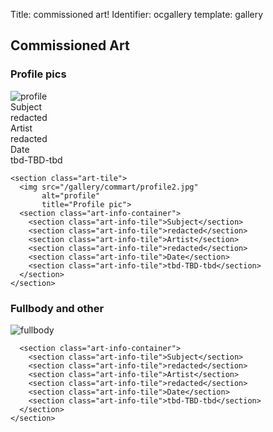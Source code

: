 Title: commissioned art!
Identifier: ocgallery
template: gallery

<div class="ocgallery">
  <h2>Commissioned Art</h2>
  <h3>Profile pics</h3>
  <section class="pfp-art gallery-section">
    <section class="art-tile">
      <img src="/gallery/commart/profile1.jpg"
           alt="profile"
           title="Profile pic">
      <section class="art-info-container">
        <section class="art-info-tile">Subject</section>
        <section class="art-info-tile">redacted</section>
        <section class="art-info-tile">Artist</section>
        <section class="art-info-tile">redacted</section>
        <section class="art-info-tile">Date</section>
        <section class="art-info-tile">tbd-TBD-tbd</section>
      </section>
    </section>

    <section class="art-tile">
      <img src="/gallery/commart/profile2.jpg"
           alt="profile"
           title="Profile pic">
      <section class="art-info-container">
        <section class="art-info-tile">Subject</section>
        <section class="art-info-tile">redacted</section>
        <section class="art-info-tile">Artist</section>
        <section class="art-info-tile">redacted</section>
        <section class="art-info-tile">Date</section>
        <section class="art-info-tile">tbd-TBD-tbd</section>
      </section>
    </section>
  </section>

  <h3>Fullbody and other</h3>

  <section class="fullbody-art gallery-section">
    <section class="art-tile">
      <img src="/gallery/commart/fullbody1.jpg"
           alt="fullbody"
           title="Fullbody">

      <section class="art-info-container">
        <section class="art-info-tile">Subject</section>
        <section class="art-info-tile">redacted</section>
        <section class="art-info-tile">Artist</section>
        <section class="art-info-tile">redacted</section>
        <section class="art-info-tile">Date</section>
        <section class="art-info-tile">tbd-TBD-tbd</section>
      </section>
    </section>
  </section>
</div>
